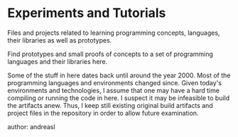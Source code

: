 # Experiments and Tutorials
Files and projects related to learning programming concepts, languages, their libraries as well as
prototypes.

Find prototypes and small proofs of concepts to a set of programming languages and their libraries
here.

Some of the stuff in here dates back until around the year 2000. Most of the programming languages
and environments changed since. Given today's environments and technologies, I assume that one may
have a hard time compiling or running the code in here. I suspect it may be infeasible to build the
artifacts anew. Thus, I keep still existing original build artifacts and project files in the
repository in order to allow future examination.

author: andreasl
